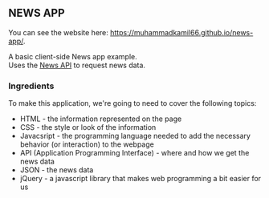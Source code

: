 NEWS APP
-------------

You can see the website here: https://muhammadkamil66.github.io/news-app/.

A basic client-side News app example.  
Uses the [News API](https://newsapi.org/sources) to request news data.

### Ingredients
To make this application, we're going to need to cover the following topics:
  * HTML - the information represented on the page
  * CSS - the style or look of the information
  * Javacsript - the programming language needed to add the necessary behavior (or interaction) to the webpage
  * API (Application Programming Interface) - where and how we get the news data
  * JSON - the news data
  * jQuery - a javascript library that makes web programming a bit easier for us
  
